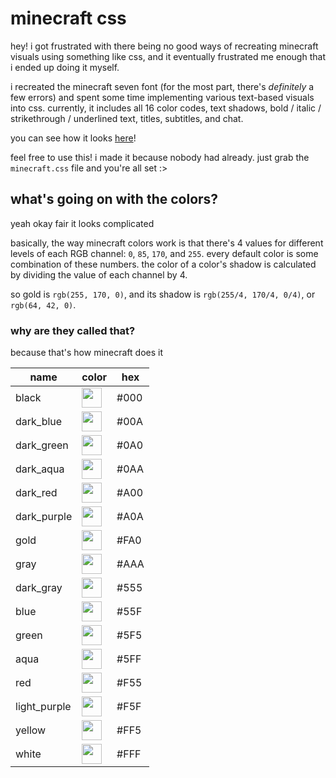 # minecraft css

hey! i got frustrated with there being no good ways of recreating minecraft visuals using something like css, and it eventually frustrated me enough that i ended up doing it myself.

i recreated the minecraft seven font (for the most part, there's *definitely* a few errors) and spent some time implementing various text-based visuals into css. currently, it includes all 16 color codes, text shadows, bold / italic / strikethrough / underlined text, titles, subtitles, and chat.

you can see how it looks [here](https://goldstargloww.github.io/minecraft-css/)!

feel free to use this! i made it because nobody had already. just grab the `minecraft.css` file and you're all set :>

## what's going on with the colors?

yeah okay fair it looks complicated

basically, the way minecraft colors work is that there's 4 values for different levels of each RGB channel: `0`, `85`, `170`, and `255`. every default color is some combination of these numbers. the color of a color's shadow is calculated by dividing the value of each channel by 4. 

so gold is `rgb(255, 170, 0)`, and its shadow is `rgb(255/4, 170/4, 0/4)`, or `rgb(64, 42, 0)`.

### why are they called that?

because that's how minecraft does it

| name | color | hex
| -- | -- | --
| black | <img src="https://color.petalss.me/000000.png" width="32"> | #000
| dark_blue | <img src="https://color.petalss.me/0000AA.png" width="32"> | #00A
| dark_green | <img src="https://color.petalss.me/00AA00.png" width="32"> | #0A0
| dark_aqua | <img src="https://color.petalss.me/00AAAA.png" width="32"> | #0AA
| dark_red | <img src="https://color.petalss.me/AA0000.png" width="32"> | #A00
| dark_purple | <img src="https://color.petalss.me/AA00AA.png" width="32"> | #A0A
| gold | <img src="https://color.petalss.me/FFAA00.png" width="32"> | #FA0
| gray | <img src="https://color.petalss.me/AAAAAA.png" width="32"> | #AAA
| dark_gray | <img src="https://color.petalss.me/555555.png" width="32"> | #555
| blue | <img src="https://color.petalss.me/5555FF.png" width="32"> | #55F
| green | <img src="https://color.petalss.me/55FF55.png" width="32"> | #5F5
| aqua | <img src="https://color.petalss.me/55FFFF.png" width="32"> | #5FF
| red | <img src="https://color.petalss.me/FF5555.png" width="32"> | #F55
| light_purple | <img src="https://color.petalss.me/FF55FF.png" width="32"> | #F5F
| yellow | <img src="https://color.petalss.me/FFFF55.png" width="32"> | #FF5
| white | <img src="https://color.petalss.me/FFFFFF.png" width="32"> | #FFF